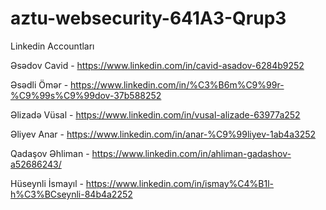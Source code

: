 # aztu-websecurity-641A3-Qrup3
Linkedin Accountları

Əsədov Cavid - https://www.linkedin.com/in/cavid-asadov-6284b9252

Əsədli Ömər - https://www.linkedin.com/in/%C3%B6m%C9%99r-%C9%99s%C9%99dov-37b588252

Əlizadə Vüsal - https://www.linkedin.com/in/vusal-alizade-63977a252

Əliyev Anar - https://www.linkedin.com/in/anar-%C9%99liyev-1ab4a3252

Qadaşov Əhliman - https://www.linkedin.com/in/ahliman-gadashov-a52686243/

Hüseynli İsmayıl - https://www.linkedin.com/in/ismay%C4%B1l-h%C3%BCseynli-84b4a2252
